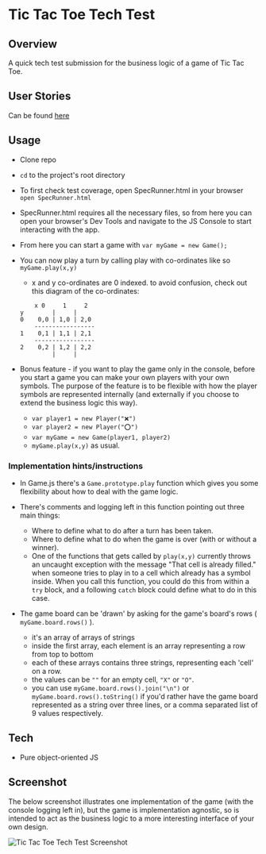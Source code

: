# Tic Tac Toe Tech Test

## Overview

A quick tech test submission for the business logic of a game of Tic Tac Toe.

## User Stories

Can be found [here](./user_stories.txt)

## Usage

* Clone repo
* `cd` to the project's root directory
* To first check test coverage, open SpecRunner.html in your browser `open SpecRunner.html`
* SpecRunner.html requires all the necessary files, so from here you can open your browser's Dev Tools and navigate to the JS Console to start interacting with the app.
* From here you can start a game with `var myGame = new Game();`
* You can now play a turn by calling play with co-ordinates like so `myGame.play(x,y)`
  - x and y co-ordinates are 0 indexed. to avoid confusion, check out this diagram of the co-ordinates:

  ```
      x 0     1     2
  y        |     |
  0    0,0 | 1,0 | 2,0
      -----------------
  1    0,1 | 1,1 | 2,1
      -----------------
  2    0,2 | 1,2 | 2,2
           |     |
  ```

* Bonus feature - if you want to play the game only in the console, before you start a game you can make your own players with your own symbols. The purpose of the feature is to be flexible with how the player symbols are represented internally (and externally if you choose to extend the business logic this way).
  - `var player1 = new Player("❌")`
  - `var player2 = new Player("⭕️")`
  - `var myGame = new Game(player1, player2)`
  - `myGame.play(x,y)` as usual.

### Implementation hints/instructions

* In Game.js there's a `Game.prototype.play` function which gives you some flexibility about how to deal with the game logic.

* There's comments and logging left in this function pointing out three main things:
  - Where to define what to do after a turn has been taken.
  - Where to define what to do when the game is over (with or without a winner).
  - One of the functions that gets called by `play(x,y)` currently throws an uncaught exception with the message "That cell is already filled." when someone tries to play in to a cell which already has a symbol inside. When you call this function, you could do this from within a `try` block, and a following `catch` block could define what to do in this case.

* The game board can be 'drawn' by asking for the game's board's rows ( `myGame.board.rows()` ).
  - it's an array of arrays of strings
  - inside the first array, each element is an array representing a row from top to bottom
  - each of these arrays contains three strings, representing each 'cell' on a row.
  - the values can be `""` for an empty cell, `"X"` or `"O"`.
  - you can use `myGame.board.rows().join("\n")` or `myGame.board.rows().toString()` if you'd rather have the game board represented as a string over three lines, or a comma separated list of 9 values respectively.

## Tech

* Pure object-oriented JS

## Screenshot

The below screenshot illustrates one implementation of the game (with the console logging left in), but the game is implementation agnostic, so is intended to act as the business logic to a more interesting interface of your own design.

![Tic Tac Toe Tech Test Screenshot](http://img1.imagilive.com/0417/Screen_Shot_2017-04-20_at_110258.png)
